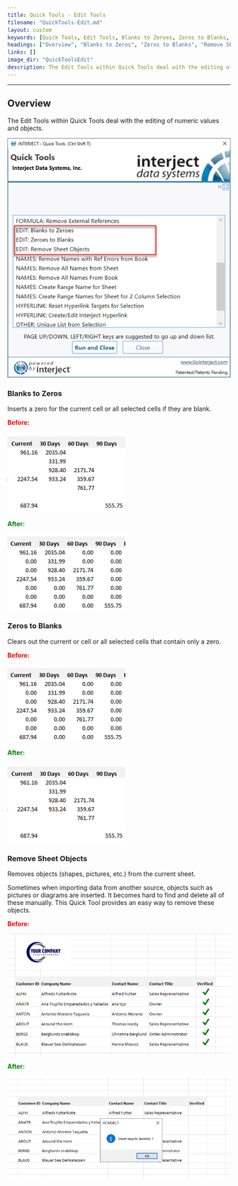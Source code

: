 ```yaml
---
title: Quick Tools - Edit Tools
filename: "QuickTools-Edit.md"
layout: custom
keywords: [Quick Tools, Edit Tools, Blanks to Zeroes, Zeros to Blanks, Remove Sheet Objects]
headings: ["Overview", "Blanks to Zeros", "Zeros to Blanks", "Remove Sheet Objects"]
links: []
image_dir: "QuickToolsEdit"
description: The Edit Tools within Quick Tools deal with the editing of numeric values and objects.
---
```

* * *


## Overview

The Edit Tools within Quick Tools deal with the editing of numeric values and objects.

![](/images/QuickToolsEdit/EditTools.png)
<br>

### Blanks to Zeros

Inserts a zero for the current cell or all selected cells if they are blank.

<b style='color:red;'><strong>Before:</strong></b>

![](/images/QuickToolsEdit/BlanksBefore.png)
<br>

<b style='color:green;'><strong>After:</strong></b>

![](/images/QuickToolsEdit/BlanksAfter.png)
<br>

### Zeros to Blanks

Clears out the current or cell or all selected cells that contain only a zero.

<b style='color:red;'><strong>Before:</strong></b>

![](/images/QuickToolsEdit/BlanksAfter.png)
<br>

<b style='color:green;'><strong>After:</strong></b>

![](/images/QuickToolsEdit/BlanksBefore.png)
<br>

### Remove Sheet Objects

Removes objects (shapes, pictures, etc.) from the current sheet. 

Sometimes when importing data from another source, objects such as pictures or diagrams are inserted. It becomes hard to find and delete all of these manually. This Quick Tool provides an easy way to remove these objects.

<b style='color:red;'><strong>Before:</strong></b>

![](/images/QuickToolsEdit/ObjectsBefore.png)
<br>

<b style='color:green;'><strong>After:</strong></b>

![](/images/QuickToolsEdit/ObjectsAfter.png)
<br>


